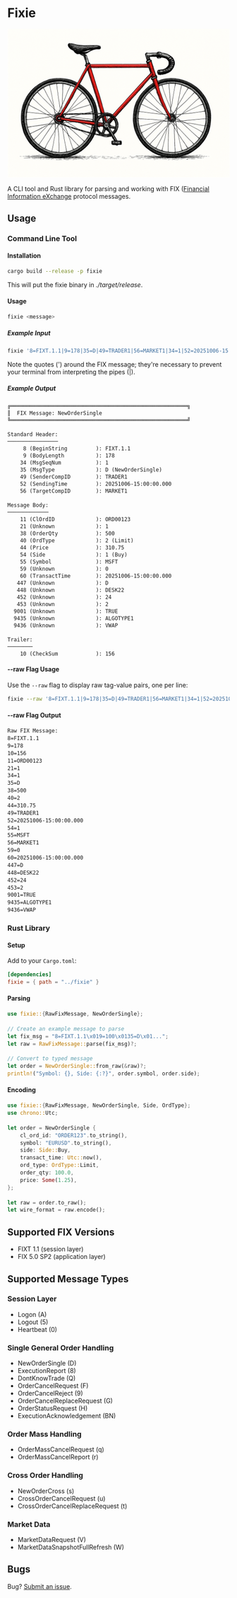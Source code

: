 # Fixie

![Red fixie bicycle](img/fixie_bicycle.png "Fixie Bicycle")

A CLI tool and Rust library for parsing and working with
FIX ([Financial Information eXchange](https://www.fixtrading.org/online-specification/) protocol messages.

## Usage

### Command Line Tool

#### Installation
```bash
cargo build --release -p fixie
```
This will put the fixie binary in _./target/release_.

#### Usage
```bash
fixie <message>
```

##### Example Input

```bash
fixie '8=FIXT.1.1|9=178|35=D|49=TRADER1|56=MARKET1|34=1|52=20251006-15:00:00.000|11=ORD00123|21=1|55=MSFT|54=1|38=500|40=2|44=310.75|59=0|60=20251006-15:00:00.000|453=2|448=TRADER1|447=D|452=1|448=DESK22|447=D|452=24|9001=TRUE|9435=ALGOTYPE1|9436=VWAP|10=156|'
```
Note the quotes (') around the FIX message; they're necessary to prevent your terminal from
interpreting the pipes (|).

##### Example Output

```
╔════════════════════════════════════════════════════════╗
║  FIX Message: NewOrderSingle  
╚════════════════════════════════════════════════════════╝

Standard Header:
────────────────
     8 (BeginString         ): FIXT.1.1
     9 (BodyLength          ): 178
    34 (MsgSeqNum           ): 1
    35 (MsgType             ): D (NewOrderSingle)
    49 (SenderCompID        ): TRADER1
    52 (SendingTime         ): 20251006-15:00:00.000
    56 (TargetCompID        ): MARKET1

Message Body:
─────────────
    11 (ClOrdID             ): ORD00123
    21 (Unknown             ): 1
    38 (OrderQty            ): 500
    40 (OrdType             ): 2 (Limit)
    44 (Price               ): 310.75
    54 (Side                ): 1 (Buy)
    55 (Symbol              ): MSFT
    59 (Unknown             ): 0
    60 (TransactTime        ): 20251006-15:00:00.000
   447 (Unknown             ): D
   448 (Unknown             ): DESK22
   452 (Unknown             ): 24
   453 (Unknown             ): 2
  9001 (Unknown             ): TRUE
  9435 (Unknown             ): ALGOTYPE1
  9436 (Unknown             ): VWAP

Trailer:
────────
    10 (CheckSum            ): 156
```

#### --raw Flag Usage
Use the `--raw` flag to display raw tag-value pairs, one per line:

```bash
fixie --raw '8=FIXT.1.1|9=178|35=D|49=TRADER1|56=MARKET1|34=1|52=20251006-15:00:00.000|11=ORD00123|21=1|55=MSFT|54=1|38=500|40=2|44=310.75|59=0|60=20251006-15:00:00.000|453=2|448=TRADER1|447=D|452=1|448=DESK22|447=D|452=24|9001=TRUE|9435=ALGOTYPE1|9436=VWAP|10=156|'
```

#### --raw Flag Output

```bash
Raw FIX Message:
8=FIXT.1.1
9=178
10=156
11=ORD00123
21=1
34=1
35=D
38=500
40=2
44=310.75
49=TRADER1
52=20251006-15:00:00.000
54=1
55=MSFT
56=MARKET1
59=0
60=20251006-15:00:00.000
447=D
448=DESK22
452=24
453=2
9001=TRUE
9435=ALGOTYPE1
9436=VWAP
```

### Rust Library

#### Setup 
Add to your `Cargo.toml`:

```toml
[dependencies]
fixie = { path = "../fixie" }
```

#### Parsing

```rust
use fixie::{RawFixMessage, NewOrderSingle};

// Create an example message to parse
let fix_msg = "8=FIXT.1.1\x019=100\x0135=D\x01...";
let raw = RawFixMessage::parse(fix_msg)?;

// Convert to typed message
let order = NewOrderSingle::from_raw(&raw)?;
println!("Symbol: {}, Side: {:?}", order.symbol, order.side);
```

#### Encoding

```rust
use fixie::{RawFixMessage, NewOrderSingle, Side, OrdType};
use chrono::Utc;

let order = NewOrderSingle {
    cl_ord_id: "ORDER123".to_string(),
    symbol: "EURUSD".to_string(),
    side: Side::Buy,
    transact_time: Utc::now(),
    ord_type: OrdType::Limit,
    order_qty: 100.0,
    price: Some(1.25),
};

let raw = order.to_raw();
let wire_format = raw.encode();
```

## Supported FIX Versions

- FIXT 1.1 (session layer)
- FIX 5.0 SP2 (application layer)

## Supported Message Types

### Session Layer
- Logon (A)
- Logout (5)
- Heartbeat (0)

### Single General Order Handling
- NewOrderSingle (D)
- ExecutionReport (8)
- DontKnowTrade (Q)
- OrderCancelRequest (F)
- OrderCancelReject (9)
- OrderCancelReplaceRequest (G)
- OrderStatusRequest (H)
- ExecutionAcknowledgement (BN)

### Order Mass Handling
- OrderMassCancelRequest (q)
- OrderMassCancelReport (r)

### Cross Order Handling
- NewOrderCross (s)
- CrossOrderCancelRequest (u)
- CrossOrderCancelReplaceRequest (t)

### Market Data
- MarketDataRequest (V)
- MarketDataSnapshotFullRefresh (W)

## Bugs

Bug? [Submit an issue](https://github.com/KatrinaE/fixie/issues).
